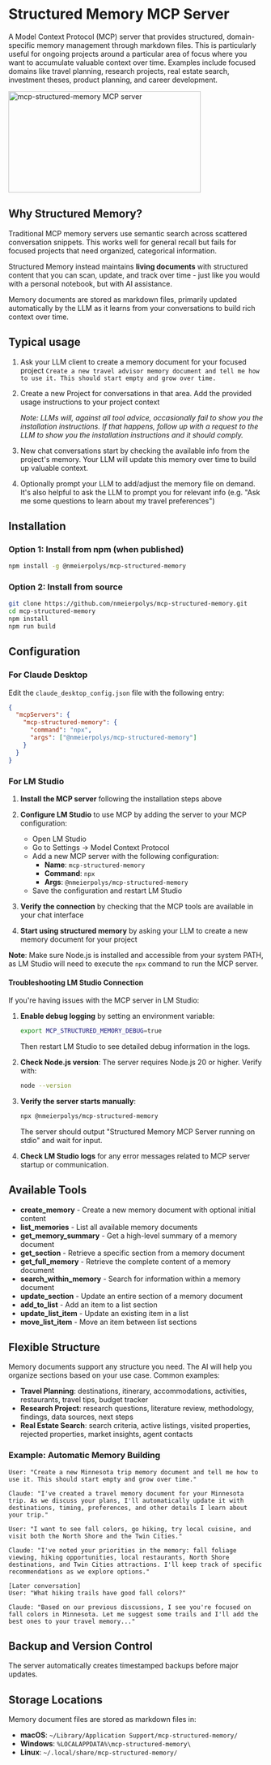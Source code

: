 # Structured Memory MCP Server

A Model Context Protocol (MCP) server that provides structured, domain-specific memory management through markdown files. This is particularly useful for ongoing projects around a particular area of focus where you want to accumulate valuable context over time. Examples include focused domains like travel planning, research projects, real estate search, investment theses, product planning, and career development.

<a href="https://glama.ai/mcp/servers/@nmeierpolys/mcp-structured-memory">
  <img width="380" height="200" src="https://glama.ai/mcp/servers/@nmeierpolys/mcp-structured-memory/badge" alt="mcp-structured-memory MCP server" />
</a>

## Why Structured Memory?

Traditional MCP memory servers use semantic search across scattered conversation snippets. This works well for general recall but fails for focused projects that need organized, categorical information.

Structured Memory instead maintains **living documents** with structured content that you can scan, update, and track over time - just like you would with a personal notebook, but with AI assistance.

Memory documents are stored as markdown files, primarily updated automatically by the LLM as it learns from your conversations to build rich context over time.

## Typical usage
1. Ask your LLM client to create a memory document for your focused project
   `Create a new travel advisor memory document and tell me how to use it. This should start empty and grow over time.`
2. Create a new Project for conversations in that area. Add the provided usage instructions to your project context

    *Note: LLMs will, against all tool advice, occasionally fail to show you the installation instructions. If that happens, follow up with a request to the LLM to show you the installation instructions and it should comply.*

3. New chat conversations start by checking the available info from the project's memory. Your LLM will update this memory over time to build up valuable context.
4. Optionally prompt your LLM to add/adjust the memory file on demand. It's also helpful to ask the LLM to prompt you for relevant info (e.g. "Ask me some questions to learn about my travel preferences")

## Installation

### Option 1: Install from npm (when published)
```bash
npm install -g @nmeierpolys/mcp-structured-memory
```

### Option 2: Install from source
```bash
git clone https://github.com/nmeierpolys/mcp-structured-memory.git
cd mcp-structured-memory
npm install
npm run build
```

## Configuration

### For Claude Desktop
Edit the `claude_desktop_config.json` file with the following entry:

```json
{
  "mcpServers": {
    "mcp-structured-memory": {
      "command": "npx",
      "args": ["@nmeierpolys/mcp-structured-memory"]
    }
  }
}
```

### For LM Studio

1. **Install the MCP server** following the installation steps above

2. **Configure LM Studio** to use MCP by adding the server to your MCP configuration:
   - Open LM Studio
   - Go to Settings → Model Context Protocol
   - Add a new MCP server with the following configuration:
     - **Name**: `mcp-structured-memory`
     - **Command**: `npx`
     - **Args**: `@nmeierpolys/mcp-structured-memory`
   - Save the configuration and restart LM Studio

3. **Verify the connection** by checking that the MCP tools are available in your chat interface

4. **Start using structured memory** by asking your LLM to create a new memory document for your project

**Note**: Make sure Node.js is installed and accessible from your system PATH, as LM Studio will need to execute the `npx` command to run the MCP server.

#### Troubleshooting LM Studio Connection

If you're having issues with the MCP server in LM Studio:

1. **Enable debug logging** by setting an environment variable:
   ```bash
   export MCP_STRUCTURED_MEMORY_DEBUG=true
   ```
   Then restart LM Studio to see detailed debug information in the logs.

2. **Check Node.js version**: The server requires Node.js 20 or higher. Verify with:
   ```bash
   node --version
   ```

3. **Verify the server starts manually**:
   ```bash
   npx @nmeierpolys/mcp-structured-memory
   ```
   The server should output "Structured Memory MCP Server running on stdio" and wait for input.

4. **Check LM Studio logs** for any error messages related to MCP server startup or communication.

## Available Tools

- **create_memory** - Create a new memory document with optional initial content
- **list_memories** - List all available memory documents
- **get_memory_summary** - Get a high-level summary of a memory document
- **get_section** - Retrieve a specific section from a memory document
- **get_full_memory** - Retrieve the complete content of a memory document
- **search_within_memory** - Search for information within a memory document
- **update_section** - Update an entire section of a memory document
- **add_to_list** - Add an item to a list section
- **update_list_item** - Update an existing item in a list
- **move_list_item** - Move an item between list sections

## Flexible Structure

Memory documents support any structure you need. The AI will help you organize sections based on your use case. Common examples:

- **Travel Planning**: destinations, itinerary, accommodations, activities, restaurants, travel tips, budget tracker
- **Research Project**: research questions, literature review, methodology, findings, data sources, next steps
- **Real Estate Search**: search criteria, active listings, visited properties, rejected properties, market insights, agent contacts

### Example: Automatic Memory Building

```
User: "Create a new Minnesota trip memory document and tell me how to use it. This should start empty and grow over time."

Claude: "I've created a travel memory document for your Minnesota trip. As we discuss your plans, I'll automatically update it with destinations, timing, preferences, and other details I learn about your trip."

User: "I want to see fall colors, go hiking, try local cuisine, and visit both the North Shore and the Twin Cities."

Claude: "I've noted your priorities in the memory: fall foliage viewing, hiking opportunities, local restaurants, North Shore destinations, and Twin Cities attractions. I'll keep track of specific recommendations as we explore options."

[Later conversation]
User: "What hiking trails have good fall colors?"

Claude: "Based on our previous discussions, I see you're focused on fall colors in Minnesota. Let me suggest some trails and I'll add the best ones to your travel memory..."
```

## Backup and Version Control

The server automatically creates timestamped backups before major updates.

## Storage Locations

Memory document files are stored as markdown files in:

- **macOS**: `~/Library/Application Support/mcp-structured-memory/`
- **Windows**: `%LOCALAPPDATA%\mcp-structured-memory\`
- **Linux**: `~/.local/share/mcp-structured-memory/`